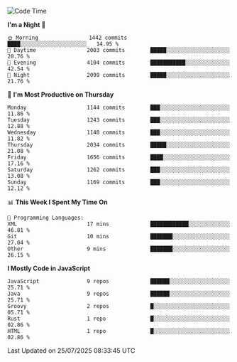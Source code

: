 <!--START_SECTION:waka-->
![Code Time](http://img.shields.io/badge/Code%20Time-1%2C349%20hrs%2052%20mins-blue)

**I'm a Night 🦉** 

```text
🌞 Morning                1442 commits        ████░░░░░░░░░░░░░░░░░░░░░   14.95 % 
🌆 Daytime                2003 commits        █████░░░░░░░░░░░░░░░░░░░░   20.76 % 
🌃 Evening                4104 commits        ███████████░░░░░░░░░░░░░░   42.54 % 
🌙 Night                  2099 commits        █████░░░░░░░░░░░░░░░░░░░░   21.76 % 
```
📅 **I'm Most Productive on Thursday** 

```text
Monday                   1144 commits        ███░░░░░░░░░░░░░░░░░░░░░░   11.86 % 
Tuesday                  1243 commits        ███░░░░░░░░░░░░░░░░░░░░░░   12.88 % 
Wednesday                1140 commits        ███░░░░░░░░░░░░░░░░░░░░░░   11.82 % 
Thursday                 2034 commits        █████░░░░░░░░░░░░░░░░░░░░   21.08 % 
Friday                   1656 commits        ████░░░░░░░░░░░░░░░░░░░░░   17.16 % 
Saturday                 1262 commits        ███░░░░░░░░░░░░░░░░░░░░░░   13.08 % 
Sunday                   1169 commits        ███░░░░░░░░░░░░░░░░░░░░░░   12.12 % 
```


📊 **This Week I Spent My Time On** 

```text
💬 Programming Languages: 
XML                      17 mins             ████████████░░░░░░░░░░░░░   46.81 % 
Git                      10 mins             ███████░░░░░░░░░░░░░░░░░░   27.04 % 
Other                    9 mins              ███████░░░░░░░░░░░░░░░░░░   26.15 % 
```

**I Mostly Code in JavaScript** 

```text
JavaScript               9 repos             ██████░░░░░░░░░░░░░░░░░░░   25.71 % 
Java                     9 repos             ██████░░░░░░░░░░░░░░░░░░░   25.71 % 
Groovy                   2 repos             █░░░░░░░░░░░░░░░░░░░░░░░░   05.71 % 
Rust                     1 repo              █░░░░░░░░░░░░░░░░░░░░░░░░   02.86 % 
HTML                     1 repo              █░░░░░░░░░░░░░░░░░░░░░░░░   02.86 % 
```




 Last Updated on 25/07/2025 08:33:45 UTC
<!--END_SECTION:waka-->
